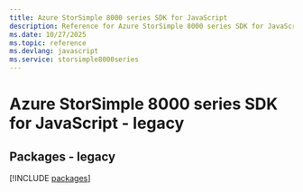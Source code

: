```yaml
---
title: Azure StorSimple 8000 series SDK for JavaScript
description: Reference for Azure StorSimple 8000 series SDK for JavaScript
ms.date: 10/27/2025
ms.topic: reference
ms.devlang: javascript
ms.service: storsimple8000series
---
```

# Azure StorSimple 8000 series SDK for JavaScript - legacy
## Packages - legacy
[!INCLUDE [packages](storsimple-8000-series-index.md)]